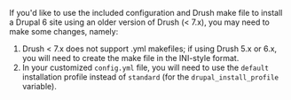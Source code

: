 If you'd like to use the included configuration and Drush make file to install a Drupal 6 site using an older version of Drush (< 7.x), you may need to make some changes, namely:

  1. Drush < 7.x does not support .yml makefiles; if using Drush 5.x or 6.x, you will need to create the make file in the INI-style format.
  2. In your customized `config.yml` file, you will need to use the `default` installation profile instead of `standard` (for the `drupal_install_profile` variable).